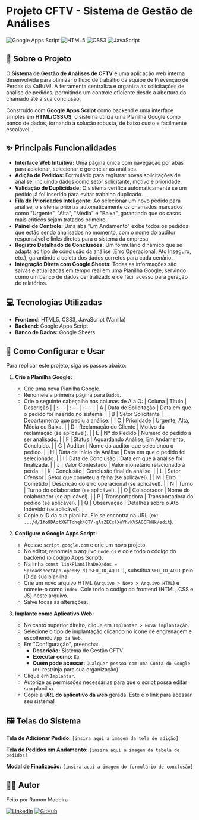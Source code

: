 # Projeto CFTV - Sistema de Gestão de Análises

![Google Apps Script](https://img.shields.io/badge/Google%20Apps%20Script-4285F4?style=for-the-badge&logo=google&logoColor=white) ![HTML5](https://img.shields.io/badge/html5-%23E34F26.svg?style=for-the-badge&logo=html5&logoColor=white) ![CSS3](https://img.shields.io/badge/css3-%231572B6.svg?style=for-the-badge&logo=css3&logoColor=white) ![JavaScript](https://img.shields.io/badge/javascript-%23323330.svg?style=for-the-badge&logo=javascript&logoColor=%23F7DF1E)

## 📄 Sobre o Projeto

O **Sistema de Gestão de Análises de CFTV** é uma aplicação web interna desenvolvida para otimizar o fluxo de trabalho da equipe de Prevenção de Perdas da KaBuM!. A ferramenta centraliza e organiza as solicitações de análise de pedidos, permitindo um controle eficiente desde a abertura do chamado até a sua conclusão.

Construído com **Google Apps Script** como backend e uma interface simples em **HTML/CSS/JS**, o sistema utiliza uma Planilha Google como banco de dados, tornando a solução robusta, de baixo custo e facilmente escalável.

## ✨ Principais Funcionalidades

* **Interface Web Intuitiva:** Uma página única com navegação por abas para adicionar, selecionar e gerenciar as análises.
* **Adição de Pedidos:** Formulário para registrar novas solicitações de análise, incluindo dados como setor solicitante, motivo e prioridade.
* **Validação de Duplicidade:** O sistema verifica automaticamente se um pedido já foi inserido para evitar trabalho duplicado.
* **Fila de Prioridades Inteligente:** Ao selecionar um novo pedido para análise, o sistema prioriza automaticamente os chamados marcados como "Urgente", "Alta", "Média" e "Baixa", garantindo que os casos mais críticos sejam tratados primeiro.
* **Painel de Controle:** Uma aba "Em Andamento" exibe todos os pedidos que estão sendo analisados no momento, com o nome do auditor responsável e links diretos para o sistema da empresa.
* **Registro Detalhado de Conclusões:** Um formulário dinâmico que se adapta ao tipo de conclusão da análise (Erro Operacional, Ato Inseguro, etc.), garantindo a coleta dos dados corretos para cada cenário.
* **Integração Direta com Google Sheets:** Todas as informações são salvas e atualizadas em tempo real em uma Planilha Google, servindo como um banco de dados centralizado e de fácil acesso para geração de relatórios.

## 💻 Tecnologias Utilizadas

* **Frontend:** HTML5, CSS3, JavaScript (Vanilla)
* **Backend:** Google Apps Script
* **Banco de Dados:** Google Sheets

## 🚀 Como Configurar e Usar

Para replicar este projeto, siga os passos abaixo:

1.  **Crie a Planilha Google:**
    * Crie uma nova Planilha Google.
    * Renomeie a primeira página para `Dados`.
    * Crie o seguinte cabeçalho nas colunas de A a Q:
        | Coluna | Título | Descrição |
        | :--- | :--- | :--- |
        | A | Data de Solicitação | Data em que o pedido foi inserido no sistema. |
        | B | Setor Solicitante | Departamento que pediu a análise. |
        | C | Prioridade | Urgente, Alta, Média ou Baixa. |
        | D | Reclamação do Cliente | Motivo da reclamação (se aplicável). |
        | E | Nº do Pedido | Número do pedido a ser analisado. |
        | F | Status | Aguardando Análise, Em Andamento, Concluído. |
        | G | Auditor | Nome do auditor que selecionou o pedido. |
        | H | Data de Início da Análise | Data em que o pedido foi selecionado. |
        | I | Data de Conclusão | Data em que a análise foi finalizada. |
        | J | Valor Contestado | Valor monetário relacionado à perda. |
        | K | Conclusão | Conclusão final da análise. |
        | L | Setor Ofensor | Setor que cometeu a falha (se aplicável). |
        | M | Erro Cometido | Descrição do erro operacional (se aplicável). |
        | N | Turno | Turno do colaborador (se aplicável). |
        | O | Colaborador | Nome do colaborador (se aplicável). |
        | P | Transportadora | Transportadora do pedido (se aplicável). |
        | Q | Observação | Detalhes sobre o Ato Indevido (se aplicável). |
    * Copie o ID da sua planilha. Ele se encontra na URL (ex: `.../d/1fo9DAotXGTTchqk4OTY-gAaZECclXoYhvKVSAOCFkHk/edit`).

2.  **Configure o Google Apps Script:**
    * Acesse `script.google.com` e crie um novo projeto.
    * No editor, renomeie o arquivo `Code.gs` e cole todo o código do backend (o código Apps Script).
    * Na linha `const linkPlanilhaDeDados = SpreadsheetApp.openById('SEU_ID_AQUI')`, substitua `SEU_ID_AQUI` pelo ID da sua planilha.
    * Crie um novo arquivo HTML (`Arquivo > Novo > Arquivo HTML`) e nomeie-o como `index`. Cole todo o código do frontend (HTML, CSS e JS) neste arquivo.
    * Salve todas as alterações.

3.  **Implante como Aplicativo Web:**
    * No canto superior direito, clique em `Implantar > Nova implantação`.
    * Selecione o tipo de implantação clicando no ícone de engrenagem e escolhendo `App da Web`.
    * Em "Configuração", preencha:
        * **Descrição:** Sistema de Gestão CFTV
        * **Executar como:** `Eu`
        * **Quem pode acessar:** `Qualquer pessoa com uma Conta do Google` (ou restrinja para sua organização).
    * Clique em `Implantar`.
    * Autorize as permissões necessárias para que o script possa editar sua planilha.
    * Copie a **URL do aplicativo da web** gerada. Este é o link para acessar seu sistema!

## 🖼️ Telas do Sistema

**Tela de Adicionar Pedido:**
`[insira aqui a imagem da tela de adição]`

**Tela de Pedidos em Andamento:**
`[insira aqui a imagem da tabela de pedidos]`

**Modal de Finalização:**
`[insira aqui a imagem do formulário de conclusão]`

## 👨‍💻 Autor

Feito por Ramon Madeira

[![LinkedIn](https://img.shields.io/badge/linkedin-%230077B5.svg?style=for-the-badge&logo=linkedin&logoColor=white)](https://www.linkedin.com/in/ramonmadeiratomaz/)
[![GitHub](https://img.shields.io/badge/github-%23121011.svg?style=for-the-badge&logo=github&logoColor=white)](https://github.com/ramonmtomaz)
